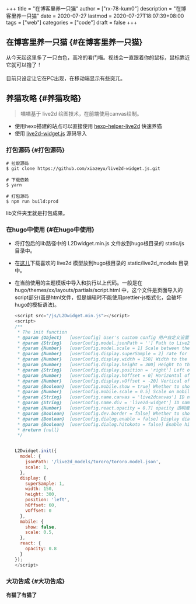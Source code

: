 +++
title = "在博客里养一只猫"
author = ["rx-78-kum0"]
description = "在博客里养一只猫"
date = 2020-07-27
lastmod = 2020-07-27T18:07:39+08:00
tags = ["web"]
categories = ["code"]
draft = false
+++

## 在博客里养一只猫 {#在博客里养一只猫}

<p class="verse">
从今天起这里多了一只白色，高冷的看门喵。视线会一直跟着你的鼠标，鼠标靠近它就可以撸了！<br />
<br />
目前只设定让它在PC出现，在移动端显示有些突兀。<br />
</p>


## 养猫攻略 {#养猫攻略}

> 喵喵基于 live2d 绘图技术，在前端使用canvas绘制。

-   使用hexo搭建的站点可以直接使用 [hexo-helper-live2d](https://github.com/EYHN/hexo-helper-live2d) 快速养猫
-   使用 [live2d-widget.js](https://github.com/xiazeyu/live2d-widget.js) 源码导入


### 打包源码 {#打包源码}

```shell
# 拉取源码
$ git clone https://github.com/xiazeyu/live2d-widget.js.git

# 下载依赖
$ yarn

# 打包源码
$ npm run build:prod
```

lib文件夹里就是打包成果。


### 在hugo中使用 {#在hugo中使用}

-   将打包后的lib路径中的 L2Dwidget.min.js 文件放到hugo根目录的 static/js 目录中。

-   在[这儿](https://github.com/xiazeyu/live2d-widget-models)下载喜欢的 live2d 模型放到hugo根目录的 static/live2d\_models 目录中。

-   在当前使用的主题模板中导入和执行以上代码。一般是在 hugo/themes/xx/layouts/partials/script.html 中，这个文件是页面导入的script部分(虽是html文件，但是编辑时不能使用prettier-js格式化，会破坏hugo的模板语法)。

    ```js
    <script src="/js/L2Dwidget.min.js"></script>
    <script>
    /**
    ​ * The init function
    ​ * @param {Object}   [userConfig] User's custom config 用户自定义设置
    ​ * @param {String}   [userConfig.model.jsonPath = ''] Path to Live2D model's main json eg. `https://test.com/miku.model.json` model主文件路径
    ​ * @param {Number}   [userConfig.model.scale = 1] Scale between the model and the canvas 模型与canvas的缩放
    ​ * @param {Number}   [userConfig.display.superSample = 2] rate for super sampling rate 超采样等级
    ​ * @param {Number}   [userConfig.display.width = 150] Width to the canvas which shows the model canvas的长度
    ​ * @param {Number}   [userConfig.display.height = 300] Height to the canvas which shows the model canvas的高度
    ​ * @param {String}   [userConfig.display.position = 'right'] Left of right side to show 显示位置：左或右
    ​ * @param {Number}   [userConfig.display.hOffset = 0] Horizontal offset of the canvas canvas水平偏移
    ​ * @param {Number}   [userConfig.display.vOffset = -20] Vertical offset of the canvas canvas垂直偏移
    ​ * @param {Boolean}  [userConfig.mobile.show = true] Whether to show on mobile device 是否在移动设备上显示
    ​ * @param {Number}   [userConfig.mobile.scale = 0.5] Scale on mobile device 移动设备上的缩放
    ​ * @param {String}   [userConfig.name.canvas = 'live2dcanvas'] ID name of the canvas canvas元素的ID
    ​ * @param {String}   [userConfig.name.div = 'live2d-widget'] ID name of the div div元素的ID
    ​ * @param {Number}   [userConfig.react.opacity = 0.7] opacity 透明度
    ​ * @param {Boolean}  [userConfig.dev.border = false] Whether to show border around the canvas 在canvas周围显示边界
    ​ * @param {Boolean}  [userConfig.dialog.enable = false] Display dialog 显示人物对话框
    ​ * @param {Boolean}  [userConfig.dialog.hitokoto = false] Enable hitokoto 使用一言API
    ​ * @return {null}
     */


    L2Dwidget.init({
      model: {
        jsonPath: '/live2d_models/tororo/tororo.model.json',
        scale: 1,
      },
      display: {
        superSample: 1,
        width: 150,
        height: 300,
        position: 'left',
        hOffset: 60,
        vOffset: 0
      },
      mobile: {
        show: false,
        scale: 0.5,
      },
      react: {
        opacity: 0.8
      }
    });
    </script>
    ```


### 大功告成 {#大功告成}

**有猫了有猫了**
